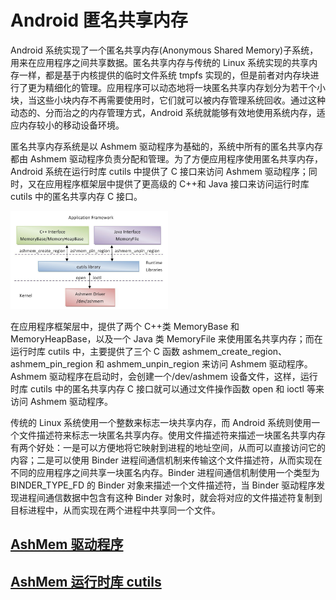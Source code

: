 # Android 匿名共享内存

Android 系统实现了一个匿名共享内存(Anonymous Shared Memory)子系统，用来在应用程序之间共享数据。匿名共享内存与传统的 Linux 系统实现的共享内存一样，都是基于内核提供的临时文件系统 tmpfs 实现的，但是前者对内存块进行了更为精细化的管理。应用程序可以动态地将一块匿名共享内存划分为若干个小块，当这些小块内存不再需要使用时，它们就可以被内存管理系统回收。通过这种动态的、分而治之的内存管理方式，Android 系统就能够有效地使用系统内存，适应内存较小的移动设备环境。

匿名共享内存系统是以 Ashmem 驱动程序为基础的，系统中所有的匿名共享内存都由 Ashmem 驱动程序负责分配和管理。为了方便应用程序使用匿名共享内存，Android 系统在运行时库 cutils 中提供了 C 接口来访问 Ashmem 驱动程序；同时，又在应用程序框架层中提供了更高级的 C++和 Java 接口来访问运行时库 cutils 中的匿名共享内存 C 接口。

<img src="android/framework/ashmem/resources/1.png" style="width:50%">

在应用程序框架层中，提供了两个 C++类 MemoryBase 和 MemoryHeapBase，以及一个 Java 类 MemoryFile 来使用匿名共享内存；而在运行时库 cutils 中，主要提供了三个 C 函数 ashmem_create_region、ashmem_pin_region 和 ashmem_unpin_region 来访问 Ashmem 驱动程序。Ashmem 驱动程序在启动时，会创建一个/dev/ashmem 设备文件，这样，运行时库 cutils 中的匿名共享内存 C 接口就可以通过文件操作函数 open 和 ioctl 等来访问 Ashmem 驱动程序。

传统的 Linux 系统使用一个整数来标志一块共享内存，而 Android 系统则使用一个文件描述符来标志一块匿名共享内存。使用文件描述符来描述一块匿名共享内存有两个好处：一是可以方便地将它映射到进程的地址空间，从而可以直接访问它的内容；二是可以使用 Binder 进程间通信机制来传输这个文件描述符，从而实现在不同的应用程序之间共享一块匿名内存。Binder 进程间通信机制使用一个类型为 BINDER_TYPE_FD 的 Binder 对象来描述一个文件描述符，当 Binder 驱动程序发现进程间通信数据中包含有这种 Binder 对象时，就会将对应的文件描述符复制到目标进程中，从而实现在两个进程中共享同一个文件。

## [AshMem 驱动程序](android/framework/ashmem/driver/)

## [AshMem 运行时库 cutils](android/framework/ashmem/cutils/)